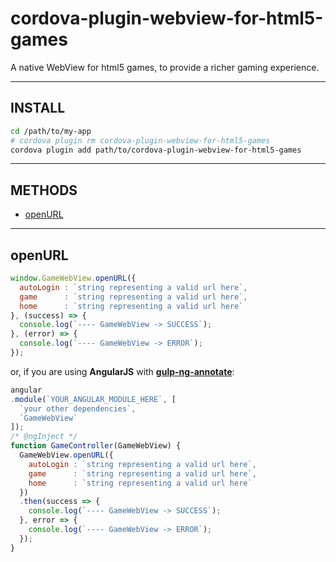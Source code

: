 # cordova-plugin-webview-for-html5-games
A native WebView for html5 games, to provide a richer gaming experience.

----------
## INSTALL
```sh
cd /path/to/my-app
# cordova plugin rm cordova-plugin-webview-for-html5-games
cordova plugin add path/to/cordova-plugin-webview-for-html5-games
```

----------
## METHODS
- [openURL](#openURL)

----------
## openURL
```js
window.GameWebView.openURL({
  autoLogin : `string representing a valid url here`,
  game      : `string representing a valid url here`,
  home      : `string representing a valid url here`
}, (success) => {
  console.log(`---- GameWebView -> SUCCESS`);
}, (error) => {
  console.log(`---- GameWebView -> ERROR`);
});
```
or, if you are using **AngularJS** with [**gulp-ng-annotate**](https://github.com/Kagami/gulp-ng-annotate):
```js
angular
.module(`YOUR_ANGULAR_MODULE_HERE`, [
  `your other dependencies`,
  `GameWebView`
]);
/* @ngInject */
function GameController(GameWebView) {
  GameWebView.openURL({
    autoLogin : `string representing a valid url here`,
    game      : `string representing a valid url here`,
    home      : `string representing a valid url here`
  })
  .then(success => {
    console.log(`---- GameWebView -> SUCCESS`);
  }, error => {
    console.log(`---- GameWebView -> ERROR`);
  });
}
```
